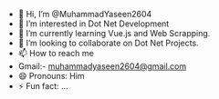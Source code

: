 - 👋 Hi, I’m @MuhammadYaseen2604
- 👀 I’m interested in Dot Net Development
- 🌱 I’m currently learning Vue.js and Web Scrapping.
- 💞️ I’m looking to collaborate on Dot Net Projects.
- 📫 How to reach me
-   Gmail:- muhammadyaseen2604@gmail.com
- 😄 Pronouns: Him
- ⚡ Fun fact: ...

<!---
MuhammadYaseen2604/MuhammadYaseen2604 is a ✨ special ✨ repository because its `README.md` (this file) appears on your GitHub profile.
You can click the Preview link to take a look at your changes.
--->
